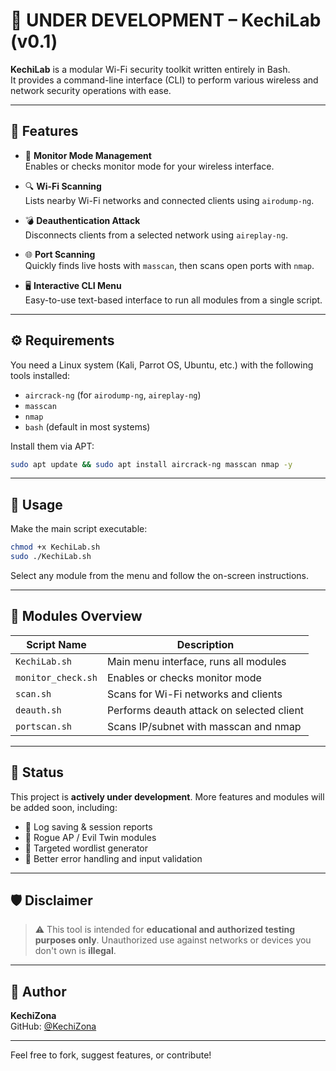 # 🚧 UNDER DEVELOPMENT – KechiLab (v0.1)

**KechiLab** is a modular Wi-Fi security toolkit written entirely in Bash.  
It provides a command-line interface (CLI) to perform various wireless and network security operations with ease.

---

## 🔧 Features

- 📡 **Monitor Mode Management**  
  Enables or checks monitor mode for your wireless interface.

- 🔍 **Wi-Fi Scanning**  
  Lists nearby Wi-Fi networks and connected clients using `airodump-ng`.

- 💣 **Deauthentication Attack**  
  Disconnects clients from a selected network using `aireplay-ng`.

- 🌐 **Port Scanning**  
  Quickly finds live hosts with `masscan`, then scans open ports with `nmap`.

- 🖥️ **Interactive CLI Menu**  
  Easy-to-use text-based interface to run all modules from a single script.

---

## ⚙️ Requirements

You need a Linux system (Kali, Parrot OS, Ubuntu, etc.) with the following tools installed:

- `aircrack-ng` (for `airodump-ng`, `aireplay-ng`)
- `masscan`
- `nmap`
- `bash` (default in most systems)

Install them via APT:

```bash
sudo apt update && sudo apt install aircrack-ng masscan nmap -y
```

---

## 🚀 Usage

Make the main script executable:

```bash
chmod +x KechiLab.sh
sudo ./KechiLab.sh
```

Select any module from the menu and follow the on-screen instructions.

---

## 📁 Modules Overview

| Script Name        | Description                               |
| ------------------ | ----------------------------------------- |
| `KechiLab.sh`      | Main menu interface, runs all modules     |
| `monitor_check.sh` | Enables or checks monitor mode            |
| `scan.sh`          | Scans for Wi-Fi networks and clients      |
| `deauth.sh`        | Performs deauth attack on selected client |
| `portscan.sh`      | Scans IP/subnet with masscan and nmap     |

---

## 🧪 Status

This project is **actively under development**.
More features and modules will be added soon, including:

* 📁 Log saving & session reports
* 📡 Rogue AP / Evil Twin modules
* 🧠 Targeted wordlist generator
* 🧪 Better error handling and input validation

---

## 🛡️ Disclaimer

> ⚠️ This tool is intended for **educational and authorized testing purposes only**.
> Unauthorized use against networks or devices you don't own is **illegal**.

---

## 🤖 Author

**KechiZona**  
GitHub: [@KechiZona](https://github.com/KechiZona)

---

Feel free to fork, suggest features, or contribute!
